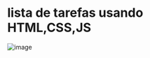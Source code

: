 # lista de tarefas usando HTML,CSS,JS
![image](https://user-images.githubusercontent.com/91575842/174924305-f1b168a8-1d64-4bd5-8b9d-3eff206094c0.png)
